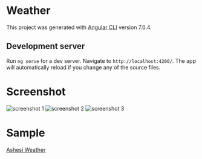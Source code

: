 # Weather

This project was generated with [Angular CLI](https://github.com/angular/angular-cli) version 7.0.4.

## Development server

Run `ng serve` for a dev server. Navigate to `http://localhost:4200/`. The app will automatically reload if you change any of the source files.

# Screenshot
![screenshot 1](/src/screenshot/Screenshot_1_Weather.png)
![screenshot 2](/src/screenshot/Screenshot_2_Weather.png)
![screenshot 3](/src/screenshot/Screenshot_3_Weather.png)

# Sample
[Ashesi Weather](https://ashesi-weather.firebaseapp.com/)